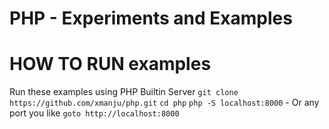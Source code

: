 # PHP - Experiments and Examples

# HOW TO RUN examples
Run these examples using PHP Builtin Server
`git clone https://github.com/xmanju/php.git`
`cd php`
`php -S localhost:8000` - Or any port you like
`goto http://localhost:8000`
